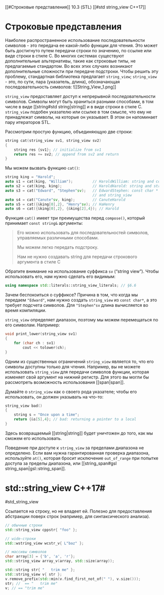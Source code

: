 
[[#Строковые представления]] 10.3  (STL)
[[#std string_view C++17]]

# Строковые представления

Наиболее распространенное использование последовательности символов - это передача ее какой-либо функции для чтения. Это может быть достигнуто путем передачи строки по значению, по ссылке или виде строки в стиле C. Во многих системах существуют дополнительные альтернативы, такие как строковые типы, не предлагаемые стандартом. Во всех этих случаях возникают дополнительные сложности при передаче подстроки. Чтобы решить эту проблему, стандартная библиотека предлагает `string_view`; `string_view` - это, по сути, пара (указатель, длина), обозначающая последовательность символов:
![[String_View_1.png]]

`string_view` предоставляет доступ к непрерывной последовательности символов. Символы могут быть храниться разными способами, в том числе в виде [[string#std string|string]] и в виде строки в стиле C. `string_view` подобен указателю или ссылке в том смысле, что ему не принадлежат символы, на которые он указывает. В этом он напоминает пару итераторов STL.

Рассмотрим простую функцию, объединяющую две строки:
```c++
string cat(string_view sv1, string_view sv2)
{
	string res {sv1}; // initialize from sv1
	return res += sv2; // append from sv2 and return
}
```

Мы можем вызвать функцию `cat()`:
```c++
string king = "Harold";
auto s1 = cat(king, "William");         // HaroldWilliam: string and const char*
auto s2 = cat(king, king);              // HaroldHarold: string and string
auto s3 = cat("Edward", "Stephen"sv);   // EdwardStephen: const char * 
										// and string_view
auto s4 = cat("Canute"sv, king);        // CanuteHarold
auto s5 = cat({&king[0],2}, "Henry"sv); // HaHenry
auto s6 = cat({&king[0],2}, {&king[2],4}); // Harold
```

Функция `cat()` имеет три преимущества перед `compose()`, который принимает `const string&` аргументы:
>
> Его можно использовать для последовательностей символов, управляемых различными способами.
> 
> Мы можем легко передать подстроку.
> 
>  Нам не нужно создавать string для передачи строкового аргумента в стиле C

Обратите внимание на использование суффикса `sv` (“string view”). Чтобы использовать его, нам нужно сделать его видимым:
```c++
using namespace std::literals::string_view_literals; // §6.6
```

Зачем беспокоиться о суффиксе? Причина в том, что когда мы передаем `"Edward"`, нам нужно создать `string_view` из `const char*`, а это требует подсчета символов. Для `"Stephen"sv` длина вычисляется во время компиляции.

`string_view` определяет диапазон, поэтому мы можем перемещаться по его символам. Например:
```c++
void print_lower(string_view sv1)
{
	for (char ch : sv1)
		cout << tolower(ch);
}
```

Одним из существенных ограничений `string_view` является то, что его символы доступны только для чтения. Например, вы не можете использовать `string_view` для передачи символов функции, которая изменяет свой аргумент на нижний регистр. Для этого вы могли бы рассмотреть возможность использования [[span|span]].

Думайте о `string_view` как о своего рода указателе; чтобы его использовать, он должен указывать на что-то:
```c++
string_view bad()
{
	string s = "Once upon a time";
	return {&s[5],4}; // bad: returning a pointer to a local
}
```

Здесь возвращаемый [[string|string]] будет уничтожен до того, как мы сможем его использовать.

Поведение при доступе к `string_view` за пределами диапазона не определено. Если вам нужна гарантированная проверка диапазона, используйте `at()`, которая бросит исключение `out_of_range` при попытке доступа за пределы диапазона, или [[string_span#gsl string_span|gsl::string_span]].

# std::string_view C++17#
#std_string_view

Ссылается на строку, но не владеет ей. Полезно для предоставления абстракции поверх строк (например, для синтаксического анализа).
```c++
// обычные строки
std::string_view cppstr{ "foo" };

// wide-строки
std::wstring_view wcstr_v{ L"baz" };

// массивы символов
char array[3] = {'b', 'a', 'r'};
std::string_view array_v(array, std::size(array));

std::string str{ "   trim me" };
std::string_view v{ str };
v.remove_prefix(std::min(v.find_first_not_of(" "), v.size()));
str; //  == "   trim me"
v; // == "trim me"
```

